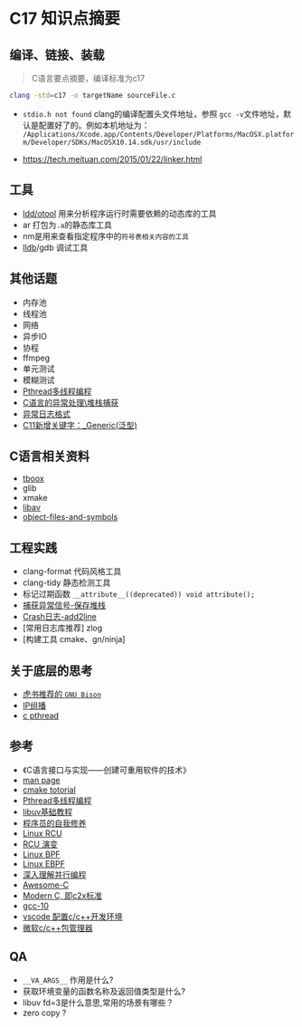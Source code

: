# C17 知识点摘要

## 编译、链接、装载

>C语言要点摘要，编译标准为c17

```bash
clang -std=c17 -o targetName sourceFile.c
```

- `stdio.h not found`
clang的编译配置头文件地址，参照 `gcc -v`文件地址，默认是配置好了的。例如本机地址为：
`/Applications/Xcode.app/Contents/Developer/Platforms/MacOSX.platform/Developer/SDKs/MacOSX10.14.sdk/usr/include`

- https://tech.meituan.com/2015/01/22/linker.html

## 工具

- [ldd/otool](https://blog.csdn.net/delphiwcdj/article/details/25541397) 用来分析程序运行时需要依赖的动态库的工具
- ar 打包为`.a`的静态库工具
- nm是用来查看指定程序中的`符号表相关内容的工具`
- [lldb](https://southpeak.github.io/2015/01/25/tool-lldb/)/gdb 调试工具

## 其他话题

- 内存池
- 线程池
- 网络
- 异步IO
- 协程
- ffmpeg
- 单元测试
- 模糊测试
- [Pthread多线程编程](https://imzlp.me/posts/58408/)
- [C语言的异常处理\堆栈捕获](http://www.cnblogs.com/hazir/p/c_setjmp_longjmp.html)
- [异常日志格式](http://dwarfstd.org/)
- [C11新增关键字：_Generic(泛型)](https://zh.cppreference.com/w/c/language/generic)

## C语言相关资料

- [tboox](https://tboox.org/cn/)
- glib
- xmake
- [libav](https://github.com/leandromoreira/ffmpeg-libav-tutorial)
- [object-files-and-symbols](http://nickdesaulniers.github.io/blog/2016/08/13/object-files-and-symbols/)

## 工程实践

- clang-format 代码风格工具
- clang-tidy 静态检测工具
- 标记过期函数 `__attribute__((deprecated)) void attribute();`
- [捕获异常信号-保存堆栈](https://gist.github.com/jvranish/4441299)
- [Crash日志-add2line](http://wiki.dreamrunner.org/public_html/Linux/addr2line-usage.html)
- [常用日志库推荐] zlog
- [构建工具 cmake、gn/ninja]

## 关于底层的思考

- [虎书推荐的 `GNU Bison`]()
- [IP组播](http://www.tldp.org/HOWTO/Multicast-HOWTO-2.html)
- [c pthread](http://www.csc.villanova.edu/~mdamian/threads/posixthreads.html)

## 参考

- 《C语言接口与实现——创建可重用软件的技术》
- [man page](https://www.unix.com/man-page-repository.php)
- [cmake totorial](https://github.com/Campanula/CMake-tutorial)
- [Pthread多线程编程](https://randu.org/tutorials/threads/#resources)
- [libuv基础教程](https://luohaha.github.io/Chinese-uvbook/source/introduction.html)
- [程序员的自我修养](https://book.douban.com/subject/3652388/)
- [Linux RCU](http://chengqian90.com/Linux%E5%86%85%E6%A0%B8/Linux-RCU%E9%94%81%E6%9C%BA%E5%88%B6.html)
- [RCU 演变](https://blog.csdn.net/dog250/article/details/5303424)
- [Linux BPF](https://zh.wikipedia.org/wiki/BPF)
- [Linux EBPF](https://blog.csdn.net/ljy1988123/article/details/50444693)
- [深入理解并行编程](https://book.douban.com/subject/27078711/)
- [Awesome-C](https://notabug.org/koz.ross/awesome-c#frameworks)
- [Modern C, 即c2x标准](https://icps.icube.unistra.fr/img_auth.php/4/48/ModernC-obsolete.pdf)
- [gcc-10](https://www.gnu.org/software/gcc/gcc-10/changes.html)
- [vscode 配置c/c++开发环境](https://code.visualstudio.com/docs/cpp/config-clang-mac)
- [微软c/c++包管理器](https://docs.microsoft.com/zh-cn/cpp/build/projects-and-build-systems-cpp?view=vs-2017)

## QA

- `__VA_ARGS__` 作用是什么?
- 获取环境变量的函数名称及返回值类型是什么?
- libuv fd=3是什么意思,常用的场景有哪些？
- zero copy ?
